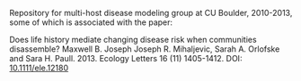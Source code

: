 Repository for multi-host disease modeling group at CU Boulder, 2010-2013, some of which is associated with the paper:

Does life history mediate changing disease risk when communities disassemble? Maxwell B. Joseph Joseph R. Mihaljevic, Sarah A. Orlofske and Sara H. Paull. 2013. Ecology Letters 16 (11) 1405-1412. DOI: [10.1111/ele.12180](http://dx.doi.org/10.1111/ele.12180)
